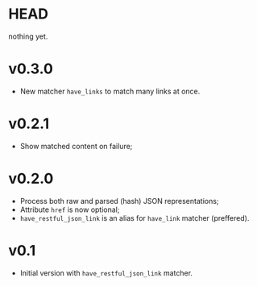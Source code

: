 # HEAD
nothing yet.

# v0.3.0
* New matcher `have_links` to match many links at once.

# v0.2.1
* Show matched content on failure;

# v0.2.0
* Process both raw and parsed (hash) JSON representations;
* Attribute `href` is now optional;
* `have_restful_json_link` is an alias for `have_link` matcher (preffered).

# v0.1
* Initial version with `have_restful_json_link` matcher.
